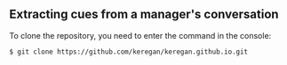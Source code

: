 ## Extracting cues from a manager's conversation

To clone the repository, you need to enter the command in the console:

    $ git clone https://github.com/keregan/keregan.github.io.git
